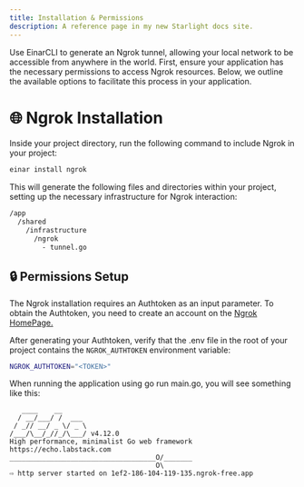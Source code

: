 ```yaml
---
title: Installation & Permissions
description: A reference page in my new Starlight docs site.
---
```


Use EinarCLI to generate an Ngrok tunnel, allowing your local network to be accessible from anywhere in the world. First, ensure your application has the necessary permissions to access Ngrok resources. Below, we outline the available options to facilitate this process in your application.

# 🌐 Ngrok Installation
Inside your project directory, run the following command to include Ngrok in your project:

```sh
einar install ngrok
```

This will generate the following files and directories within your project, setting up the necessary infrastructure for Ngrok interaction:
```sh 
/app
  /shared
    /infrastructure
      /ngrok
        - tunnel.go
```

## 🔒 Permissions Setup

The Ngrok installation requires an Authtoken as an input parameter. To obtain the Authtoken, you need to create an account on the  [Ngrok HomePage.](https://ngrok.com/)

After generating your Authtoken, verify that the .env file in the root of your project contains the `NGROK_AUTHTOKEN` environment variable:
```sh 
NGROK_AUTHTOKEN="<TOKEN>"
```

When running the application using go run main.go, you will see something like this:
```
   ____    __
  / __/___/ /  ___
 / _// __/ _ \/ _ \
/___/\__/_//_/\___/ v4.12.0
High performance, minimalist Go web framework
https://echo.labstack.com
____________________________________O/_______
                                    O\
⇨ http server started on 1ef2-186-104-119-135.ngrok-free.app
```